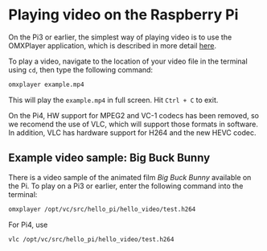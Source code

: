 # Playing video on the Raspberry Pi

On the Pi3 or earlier, the simplest way of playing video is to use the OMXPlayer application, which is described in more detail [here](../../raspbian/applications/omxplayer.md).

To play a video, navigate to the location of your video file in the terminal using `cd`, then type the following command:

```bash
omxplayer example.mp4
```

This will play the `example.mp4` in full screen. Hit `Ctrl + C` to exit.

On the Pi4, HW support for MPEG2 and VC-1 codecs has been removed, so we recomend the use of VLC, which will support those formats in software. In addition, VLC has hardware support for H264 and the new HEVC codec.

## Example video sample: Big Buck Bunny

There is a video sample of the animated film *Big Buck Bunny* available on the Pi. To play on a Pi3 or earlier, enter the following command into the terminal:

```bash
omxplayer /opt/vc/src/hello_pi/hello_video/test.h264
```

For Pi4, use

```bash
vlc /opt/vc/src/hello_pi/hello_video/test.h264
```

